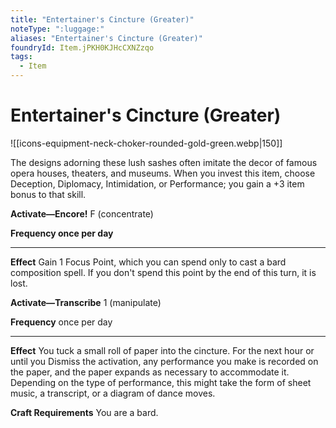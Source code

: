 ```yaml
---
title: "Entertainer's Cincture (Greater)"
noteType: ":luggage:"
aliases: "Entertainer's Cincture (Greater)"
foundryId: Item.jPKH0KJHcCXNZzqo
tags:
  - Item
---
```


# Entertainer's Cincture (Greater)
![[icons-equipment-neck-choker-rounded-gold-green.webp|150]]

The designs adorning these lush sashes often imitate the decor of famous opera houses, theaters, and museums. When you invest this item, choose Deception, Diplomacy, Intimidation, or Performance; you gain a +3 item bonus to that skill.

**Activate—Encore!** F (concentrate)

****Frequency** once per day**

* * *

****Effect**** Gain 1 Focus Point, which you can spend only to cast a bard composition spell. If you don't spend this point by the end of this turn, it is lost.

**Activate—Transcribe** 1 (manipulate)

****Frequency**** once per day

* * *

**Effect** You tuck a small roll of paper into the cincture. For the next hour or until you Dismiss the activation, any performance you make is recorded on the paper, and the paper expands as necessary to accommodate it. Depending on the type of performance, this might take the form of sheet music, a transcript, or a diagram of dance moves.

**Craft Requirements** You are a bard.
